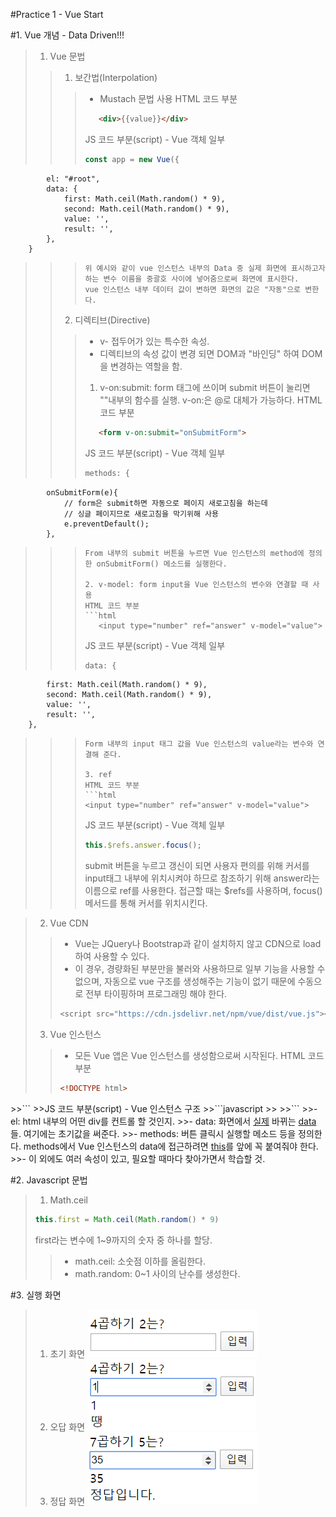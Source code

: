 #Practice 1 - Vue Start

#1. Vue 개념 - Data Driven!!!
>1. Vue 문법
>>1. 보간법(Interpolation)
>>>- Mustach 문법 사용
>>>HTML 코드 부분
>>>```html
>>>    <div>{{value}}</div>
>>>```
>>>JS 코드 부분(script) - Vue 객체 일부
>>>```javascript
>>>const app = new Vue({
        	el: "#root",
        	data: {
            	first: Math.ceil(Math.random() * 9),
            	second: Math.ceil(Math.random() * 9),
            	value: '',
            	result: '',
        	},
        }
>>>```
>>>위 예시와 같이 vue 인스턴스 내부의 Data 중 실제 화면에 표시하고자 하는 변수 이름을 중괄호 사이에 넣어줌으로써 화면에 표시한다.
>>>vue 인스턴스 내부 데이터 값이 변하면 화면의 값은 "자동"으로 변한다.
>>>
>>2. 디렉티브(Directive)
>>>- v- 접두어가 있는 특수한 속성. 
>>>- 디렉티브의 속성 값이 변경 되면 DOM과 "바인딩" 하여 DOM을 변경하는 역할을 함.
>>>1. v-on:submit: form 태그에 쓰이며 submit 버튼이 눌리면 ""내부의 함수를 실행. v-on:은 @로 대체가 가능하다.
>>>HTML 코드 부분
>>>```html
>>>    <form v-on:submit="onSubmitForm">
>>>```
>>>JS 코드 부분(script) - Vue 객체 일부
>>>```javascript
>>>methods: {
            onSubmitForm(e){
                // form은 submit하면 자동으로 페이지 새로고침을 하는데
                // 싱글 페이지므로 새로고침을 막기위해 사용
                e.preventDefault();
            },
>>>```
>>>From 내부의 submit 버튼을 누르면 Vue 인스턴스의 method에 정의한 onSubmitForm() 메소드를 실행한다.
>>>
>>>2. v-model: form input을 Vue 인스턴스의 변수와 연결할 때 사용
>>>HTML 코드 부분
>>>```html
>>>    <input type="number" ref="answer" v-model="value">
>>>```
>>>JS 코드 부분(script) - Vue 객체 일부
>>>```javascript
>>>data: {
            first: Math.ceil(Math.random() * 9),
            second: Math.ceil(Math.random() * 9),
            value: '',
            result: '',
        },
>>>```
>>>Form 내부의 input 태그 값을 Vue 인스턴스의 value라는 변수와 연결해 준다.
>>>
>>>3. ref
>>>HTML 코드 부분
>>>```html
>>><input type="number" ref="answer" v-model="value">
>>>```
>>>JS 코드 부분(script) - Vue 객체 일부
>>>```javascript
>>>this.$refs.answer.focus();
>>>```
>>>submit 버튼을 누르고 갱신이 되면 사용자 편의를 위해 커서를 input태그 내부에 위치시켜야 하므로 참조하기 위해 answer라는 이름으로 ref를 사용한다.
>>>접근할 때는 $refs를 사용하며, focus() 메서드를 통해 커서를 위치시킨다.

>2. Vue CDN
>>- Vue는 JQuery나 Bootstrap과 같이 설치하지 않고 CDN으로 load하여 사용할 수 있다.
>>- 이 경우, 경량화된 부분만을 불러와 사용하므로 일부 기능을 사용할 수 없으며, 자동으로 vue 구조를 생성해주는 기능이 없기 때문에 수동으로 전부 타이핑하며 프로그래밍 해야 한다.
>>```javascript
>><script src="https://cdn.jsdelivr.net/npm/vue/dist/vue.js"></script>
>>```
>>
>3. Vue 인스턴스
>>- 모든 Vue 앱은 Vue 인스턴스를 생성함으로써 시작된다.
>>HTML 코드 부분
>>```html
>><!DOCTYPE html>
<html>
<head>
    <meta charset="UTF-8">
    <title>구구단-Vue기본 구조, 디렉터리</title>
    <script src="https://cdn.jsdelivr.net/npm/vue/dist/vue.js"></script>
</head>
<body>
	<div id="root">
	</div>
</body>
</html>
>>```
>>JS 코드 부분(script) - Vue 인스턴스 구조
>>```javascript
>><script>
    const app = new Vue({
        el: "#root",
        data: {
            value: '',
        },
        methods: {
            onSubmitForm(e){
                }
            },
        },
    });
</script>
>>```
>>- el: html 내부의 어떤 div를 컨트롤 할 것인지.
>>- data: 화면에서 <u>실제</u> 바뀌는 <u>data</u>들. 여기에는 초기값을 써준다.
>>- methods: 버튼 클릭시 실행할 메소드 등을 정의한다. methods에서 Vue 인스턴스의 data에 접근하려면 <u>this</u>를 앞에 꼭 붙여줘야 한다.
>>- 이 외에도 여러 속성이 있고, 필요할 때마다 찾아가면서 학습할 것.

#2. Javascript 문법
>1. Math.ceil
>```javascript
>this.first = Math.ceil(Math.random() * 9)
>```
>first라는 변수에 1~9까지의 숫자 중 하나를 할당.
>>- math.ceil: 소숫점 이하를 올림한다.
>>- math.random: 0~1 사이의 난수를 생성한다.

#3. 실행 화면
>1. 초기 화면
>![initial](./initial.png)
>2. 오답 화면
>![wrong](./wrong.png)
>3. 정답 화면
>![correct](./correct.png)